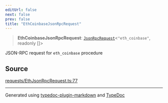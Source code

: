 ```yaml
---
editUrl: false
next: false
prev: false
title: "EthCoinbaseJsonRpcRequest"
---
```


> **EthCoinbaseJsonRpcRequest**: [`JsonRpcRequest`](/reference/tevm/jsonrpc/type-aliases/jsonrpcrequest/)\<`"eth_coinbase"`, readonly []\>

JSON-RPC request for `eth_coinbase` procedure

## Source

[requests/EthJsonRpcRequest.ts:77](https://github.com/evmts/tevm-monorepo/blob/main/packages/procedures-types/src/requests/EthJsonRpcRequest.ts#L77)

***
Generated using [typedoc-plugin-markdown](https://www.npmjs.com/package/typedoc-plugin-markdown) and [TypeDoc](https://typedoc.org/)
